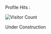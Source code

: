 Profile Hits : 

![Visitor Count](https://profile-counter.glitch.me/OCsonic/count.svg)

Under Construction
